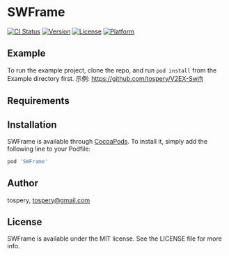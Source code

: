 # SWFrame

[![CI Status](https://img.shields.io/travis/tospery/SWFrame.svg?style=flat)](https://travis-ci.org/tospery/SWFrame)
[![Version](https://img.shields.io/cocoapods/v/SWFrame.svg?style=flat)](https://cocoapods.org/pods/SWFrame)
[![License](https://img.shields.io/cocoapods/l/SWFrame.svg?style=flat)](https://cocoapods.org/pods/SWFrame)
[![Platform](https://img.shields.io/cocoapods/p/SWFrame.svg?style=flat)](https://cocoapods.org/pods/SWFrame)

## Example

To run the example project, clone the repo, and run `pod install` from the Example directory first.
示例: https://github.com/tospery/V2EX-Swift

## Requirements

## Installation

SWFrame is available through [CocoaPods](https://cocoapods.org). To install
it, simply add the following line to your Podfile:

```ruby
pod 'SWFrame'
```

## Author

tospery, tospery@gmail.com

## License

SWFrame is available under the MIT license. See the LICENSE file for more info.
